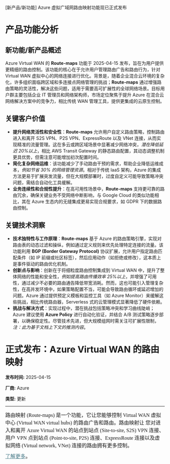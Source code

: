 
<!-- AI_TASK_START: AI标题翻译 -->
[新产品/新功能] Azure 虚拟广域网路由映射功能现已正式发布

<!-- AI_TASK_END: AI标题翻译 -->


<!-- AI_TASK_START: AI竞争分析 -->
# 产品功能分析

## 新功能/新产品概述  
Azure Virtual WAN 的 **Route-maps** 功能于 2025-04-15 发布，旨在为用户提供更精细的路由控制。该功能的核心在于允许用户管理路由广告和路由行为，针对 Virtual WAN 虚拟中心的网络连接进行优化。背景是，随着企业混合云环境的复杂化，许多组织面临跨区域和多连接点网络管理的挑战；**Route-maps** 通过增强路由策略的灵活性，解决这些问题，适用于需要高可扩展性的全球网络场景。目标用户群主要包括企业 IT 管理员和网络架构师，市场定位聚焦于提升 Azure 在混合云网络解决方案中的竞争力，相比传统 WAN 管理工具，提供更集成的云原生控制。

## 关键客户价值  
- **提升网络灵活性和安全性**：**Route-maps** 允许用户自定义路由策略，控制路由进入和离开 S2S VPN、P2S VPN、ExpressRoute 以及 VNet 连接，从而实现精准的流量管理。这在多云或跨区域场景中显著减少网络冲突，_潜在降低延迟 20%以上_，相比 AWS Transit Gateway 的静态路由配置，其动态调整机制更具优势，但需注意可能增加初次配置时间。  
- **简化复杂网络运维**：该功能减少了手动路由干预的需求，帮助企业降低运维成本，_例如节省 30% 的网络管理资源_。相对于传统 IaaS 架构，Azure 的集成方法更易于扩展突发流量，但在大规模部署时，过度自定义可能导致策略冲突问题，需结合自动化工具缓解。  
- **业务连续性和合规性提升**：在高可用性场景中，**Route-maps** 支持更可靠的路由冗余，确保关键业务不受网络中断影响，与 Google Cloud 的类似功能相比，其在 Azure 生态内的无缝集成更易实现合规要求，如 GDPR 下的数据路由控制。

## 关键技术洞察  
- **技术独特性与工作原理**：**Route-maps** 基于 Azure 的路由策略引擎，实现对路由表的动态过滤和操纵，例如通过定义规则来优先处理特定连接的流量。该功能利用 **BGP (Border Gateway Protocol)** 协议扩展，允许用户指定路由匹配条件（如 IP 前缀或社区标签），然后应用动作（如拒绝或修改），这本质上是事件驱动的路由优化机制。  
- **创新点与影响**：创新在于将细粒度路由控制集成到 Virtual WAN 中，提升了整体网络的性能和安全性，_例如提高路由传播效率 25%以上_，并增强了可用性，通过减少不必要的路由通告降低带宽消耗。然而，这也可能引入管理复杂性，在高并发环境中，如果策略配置不当，可能会导致路由循环或延迟增加的问题。Azure 通过提供预定义模板和监控工具（如 Azure Monitor）来缓解这些挑战，相比传统路由器，Serverless 式的云管理模式显著降低了硬件依赖。  
- **挑战与解决方式**：实现过程中，潜在挑战包括策略冲突和学习曲线陡峭；Azure 建议使用 **Azure Policy** 进行自动化验证，并结合 A/B 测试策略逐步部署，以确保稳定性。尽管技术先进，但大规模组网时需关注可扩展性限制，*注：此为基于文档上下文的推测内容*。

<!-- AI_TASK_END: AI竞争分析 -->


<!-- AI_TASK_START: AI全文翻译 -->
# 正式发布：Azure Virtual WAN 的路由映射

**发布时间:** 2025-04-15

**厂商:** Azure

**类型:** 更新

---

<div style="font-family: Arial; font-size: 10pt;"><p style="margin:0in 0in 8pt;font-size:12pt;font-family:Aptos, sans-serif"><span style="font-family:&quot;Times New Roman&quot;,serif">路由映射 (Route-maps) 是一个功能，它让您能够控制 Virtual WAN 虚拟中心 (Virtual WAN virtual hubs) 的路由广告和路由。路由映射让&nbsp;您对进入和离开 Azure Virtual WAN 的站点到站点 (Site-to-site, S2S) VPN 连接、用户 VPN 点到站点 (Point-to-site, P2S) 连接、ExpressRoute 连接以及虚拟网络 (Virtual network, VNet) 连接的路由拥有更多控制。&nbsp;&nbsp;</span></p><span style="font-size:12.0pt;font-family:&quot;Times New Roman&quot;,serif;mso-fareast-font-family:Aptos;mso-fareast-theme-font:minor-latin;mso-ansi-language:EN-US;mso-fareast-language:EN-US;mso-bidi-language:AR-SA"><a style="text-decoration: underline; color: rgb(70, 120, 134);" href="https://aka.ms/routemapsblog">了解更多</a>。</span><br></div>

<!-- AI_TASK_END: AI全文翻译 -->

